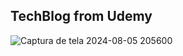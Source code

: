 ## TechBlog from Udemy
![Captura de tela 2024-08-05 205600](https://github.com/user-attachments/assets/508f98a0-5dd9-4fad-90c2-442691b9b264)

